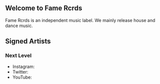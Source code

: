 ## Welcome to Fame Rcrds

Fame Rcrds is an independent music label. We mainly release house and dance music.

## Signed Artists

### Next Level

- Instagram: 
- Twitter: 
- YouTube: 
